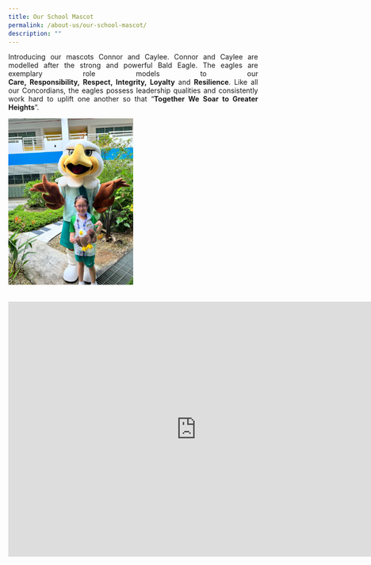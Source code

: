 ```yaml
---
title: Our School Mascot
permalink: /about-us/our-school-mascot/
description: ""
---
```

<p style="text-align:justify">Introducing our mascots Connor and Caylee. Connor and Caylee are modelled after the strong and powerful Bald Eagle. The eagles are exemplary role models to our <b>Care,</b><b> Responsibility,</b><b> Respect,</b><b> Integrity, </b><b>Loyalty</b> and <b>Resilience</b>. Like all our Concordians, the eagles possess leadership qualities and consistently work hard to uplift one another so that “<b>Together We Soar to Greater Heights</b>”.<br>

<img src="/images/Concord Mascot.jpeg" 
     style="width:50%">
<br><br>		 
<iframe width="758" height="515" 
				src="https://www.youtube.com/embed/K70nE0WhJqE" title="LAUNCH OF MASCOTS @ CONCORD" frameborder="0" allow="accelerometer; autoplay; clipboard-write; encrypted-media; gyroscope; picture-in-picture" allowfullscreen></iframe>